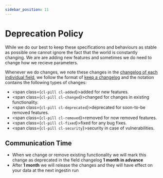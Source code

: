 ```yaml
---
sidebar_position: 11
---
```


# Deprecation Policy

While we do our best to keep these specifications and behaviours as stable as possible one cannot ignore the fact that the world is constantly changing. We are are adding new features and sometimes we do need to change how we recieve parameters.

Whenever we do changes, we note these changes in the [changelog of each individual field](/fields/availability.md#changelog), we follow the format of [keep a changelog](https://keepachangelog.com/en/1.0.0/) and the notation contains the following types of changes:

- <span class={`cl-pill cl-added`}>added</span> for new features.
- <span class={`cl-pill cl-changed`}>changed</span> for changes in existing functionality.
- <span class={`cl-pill cl-deprecated`}>deprecated</span> for soon-to-be removed features.
- <span class={`cl-pill cl-removed`}>removed</span> for now removed features.
- <span class={`cl-pill cl-fixed`}>fixed</span> for any bug fixes.
- <span class={`cl-pill cl-security`}>security</span> in case of vulnerabilities.

## Communication Time

- When we change or remove existing functionality we will mark this change as deprecated in the field changelog **1 month in advance**
- After **1 month** we will release the changes and they will have effect on your data at the next ingestin run